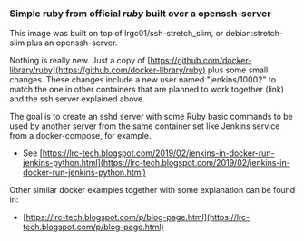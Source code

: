 ### Simple ruby from official *ruby* built over a openssh-server

This image was built on top of lrgc01/ssh-stretch_slim, or debian:stretch-slim plus an openssh-server.

Nothing is really new. Just a copy of [https://github.com/docker-library/ruby](https://github.com/docker-library/ruby) plus some small changes. These changes include a new user named "jenkins/10002" to match the one in other containers that are planned to work together (link) and the ssh server explained above.

The goal is to create an sshd server with some Ruby basic commands to be used by another server from the same container set like Jenkins service from a docker-compose, for example.

- See [https://lrc-tech.blogspot.com/2019/02/jenkins-in-docker-run-jenkins-python.html](https://lrc-tech.blogspot.com/2019/02/jenkins-in-docker-run-jenkins-python.html)

Other similar docker examples together with some explanation can be found in:

 - [https://lrc-tech.blogspot.com/p/blog-page.html](https://lrc-tech.blogspot.com/p/blog-page.html)

